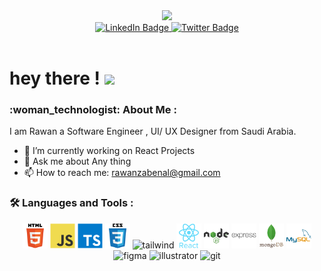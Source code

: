
<div id="header" align="center">
  <img src="https://i.pinimg.com/originals/02/49/ef/0249efe4cc8e3c20094fc2d20aa58912.gif" width="500"/>
</div>

<div id="badges" align="center">
  <a href="https://linkedin.com/in/rawnsh5">
    <img src="https://img.shields.io/badge/LinkedIn-blue?style=for-the-badge&logo=linkedin&logoColor=white" alt="LinkedIn Badge"/>
  </a>
  <a href="https://twitter.com/rawnsh5">
    <img src="https://img.shields.io/badge/Twitter-blue?style=for-the-badge&logo=twitter&logoColor=white" alt="Twitter Badge"/>
  </a>
</div>
<div align="center"><img src="https://komarev.com/ghpvc/?username=your-github-username&style=flat-square&color=blue" alt=""/></div>

<h1>
  hey there !
  <img src="https://media.giphy.com/media/hvRJCLFzcasrR4ia7z/giphy.gif" width="30px"/>
</h1>
<h3>:woman_technologist: About Me :</h3> 
I am Rawan a Software Engineer , UI/ UX Designer from Saudi Arabia.

- 🔭 I’m currently working on React  Projects 
- 💬 Ask me about Any thing
- 📫 How to reach me: rawanzabenal@gmail.com

### :hammer_and_wrench: Languages and Tools :
<div align="center">
 <img src="https://raw.githubusercontent.com/devicons/devicon/master/icons/html5/html5-original-wordmark.svg" alt="html5" width="40" height="40"/> 
<img src="https://raw.githubusercontent.com/devicons/devicon/master/icons/javascript/javascript-original.svg" alt="javascript" width="40" height="40"/> 
<img src="https://raw.githubusercontent.com/devicons/devicon/master/icons/typescript/typescript-original.svg" alt="typescript" width="40" height="40"/> 
 <img src="https://raw.githubusercontent.com/devicons/devicon/master/icons/css3/css3-original-wordmark.svg" alt="css3" width="40" height="40"/> 
 <img src="https://www.vectorlogo.zone/logos/tailwindcss/tailwindcss-icon.svg" alt="tailwind" width="40" height="40"/> 
<img src="https://raw.githubusercontent.com/devicons/devicon/master/icons/react/react-original-wordmark.svg" alt="react" width="40" height="40"/>
 <img src="https://raw.githubusercontent.com/devicons/devicon/master/icons/nodejs/nodejs-original-wordmark.svg" alt="nodejs" width="40" height="40"/> 
 <img src="https://raw.githubusercontent.com/devicons/devicon/master/icons/express/express-original-wordmark.svg" alt="express" width="40" height="40"/> 
<img src="https://raw.githubusercontent.com/devicons/devicon/master/icons/mongodb/mongodb-original-wordmark.svg" alt="mongodb" width="40" height="40"/> 
 <img src="https://raw.githubusercontent.com/devicons/devicon/master/icons/mysql/mysql-original-wordmark.svg" alt="mysql" width="40" height="40"/>
 <img src="https://www.vectorlogo.zone/logos/figma/figma-icon.svg" alt="figma" width="40" height="40"/>
 <img src="https://www.vectorlogo.zone/logos/adobe_illustrator/adobe_illustrator-icon.svg" alt="illustrator" width="40" height="40"/> 
<img src="https://www.vectorlogo.zone/logos/git-scm/git-scm-icon.svg" alt="git" width="40" height="40"/> 
</div>



